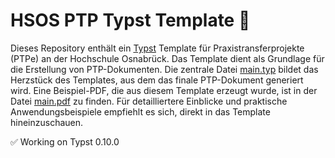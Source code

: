 # HSOS PTP Typst Template 🚀

Dieses Repository enthält ein [Typst](https://typst.app/) Template für Praxistransferprojekte (PTPe) an der Hochschule Osnabrück. Das Template dient als Grundlage für die Erstellung von PTP-Dokumenten. Die zentrale Datei [main.typ](main.typ) bildet das Herzstück des Templates, aus dem das finale PTP-Dokument generiert wird. Eine Beispiel-PDF, die aus diesem Template erzeugt wurde, ist in der Datei [main.pdf](main.pdf) zu finden. Für detailliertere Einblicke und praktische Anwendungsbeispiele empfiehlt es sich, direkt in das Template hineinzuschauen.

✅ Working on Typst 0.10.0
